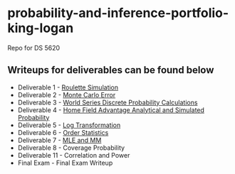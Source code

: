 # probability-and-inference-portfolio-king-logan
Repo for DS 5620 

## Writeups for deliverables can be found below
* Deliverable 1 - [Roulette Simulation](https://github.com/kingla6/probability-and-inference-portfolio-king-logan/blob/master/01-roulette-simulation/writeup.md)
* Deliverable 2 - [Monte Carlo Error](https://github.com/kingla6/probability-and-inference-portfolio-king-logan/blob/master/02-monte-carlo-error/writeup.md)
* Deliverable 3 - [World Series Discrete Probability Calculations](https://github.com/kingla6/probability-and-inference-portfolio-king-logan/blob/master/03-discrete-probability-calculations/writeup.md)
* Deliverable 4 - [Home Field Advantage Analytical and Simulated Probability](https://github.com/kingla6/probability-and-inference-portfolio-king-logan/blob/master/04-home-field-advantage/writeup.md)
* Deliverable 5 - [Log Transformation](https://github.com/kingla6/probability-and-inference-portfolio-king-logan/blob/master/05-log-transformation/writeup.md)
* Deliverable 6 - [Order Statistics](https://github.com/kingla6/probability-and-inference-portfolio-king-logan/blob/master/06-order-statistics/writeup.md)
* Deliverable 7 - [MLE and MM](https://github.com/kingla6/probability-and-inference-portfolio-king-logan/blob/master/07-mle-and-mm/writeup.html)
* Deliverable 8 - Coverage Probability
* Deliverable 11 - Correlation and Power
* Final Exam - Final Exam Writeup
